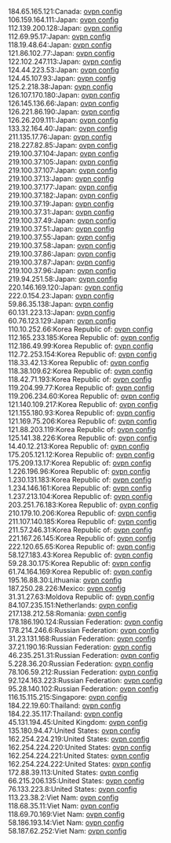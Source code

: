 184.65.165.121:Canada: [ovpn config](vpn/184_65_165_121.ovpn)  
106.159.164.111:Japan: [ovpn config](vpn/106_159_164_111.ovpn)  
112.139.200.128:Japan: [ovpn config](vpn/112_139_200_128.ovpn)  
112.69.95.17:Japan: [ovpn config](vpn/112_69_95_17.ovpn)  
118.19.48.64:Japan: [ovpn config](vpn/118_19_48_64.ovpn)  
121.86.102.77:Japan: [ovpn config](vpn/121_86_102_77.ovpn)  
122.102.247.113:Japan: [ovpn config](vpn/122_102_247_113.ovpn)  
124.44.223.53:Japan: [ovpn config](vpn/124_44_223_53.ovpn)  
124.45.107.93:Japan: [ovpn config](vpn/124_45_107_93.ovpn)  
125.2.218.38:Japan: [ovpn config](vpn/125_2_218_38.ovpn)  
126.107.170.180:Japan: [ovpn config](vpn/126_107_170_180.ovpn)  
126.145.136.66:Japan: [ovpn config](vpn/126_145_136_66.ovpn)  
126.221.86.190:Japan: [ovpn config](vpn/126_221_86_190.ovpn)  
126.26.209.111:Japan: [ovpn config](vpn/126_26_209_111.ovpn)  
133.32.164.40:Japan: [ovpn config](vpn/133_32_164_40.ovpn)  
211.135.17.76:Japan: [ovpn config](vpn/211_135_17_76.ovpn)  
218.227.82.85:Japan: [ovpn config](vpn/218_227_82_85.ovpn)  
219.100.37.104:Japan: [ovpn config](vpn/219_100_37_104.ovpn)  
219.100.37.105:Japan: [ovpn config](vpn/219_100_37_105.ovpn)  
219.100.37.107:Japan: [ovpn config](vpn/219_100_37_107.ovpn)  
219.100.37.13:Japan: [ovpn config](vpn/219_100_37_13.ovpn)  
219.100.37.177:Japan: [ovpn config](vpn/219_100_37_177.ovpn)  
219.100.37.182:Japan: [ovpn config](vpn/219_100_37_182.ovpn)  
219.100.37.19:Japan: [ovpn config](vpn/219_100_37_19.ovpn)  
219.100.37.31:Japan: [ovpn config](vpn/219_100_37_31.ovpn)  
219.100.37.49:Japan: [ovpn config](vpn/219_100_37_49.ovpn)  
219.100.37.51:Japan: [ovpn config](vpn/219_100_37_51.ovpn)  
219.100.37.55:Japan: [ovpn config](vpn/219_100_37_55.ovpn)  
219.100.37.58:Japan: [ovpn config](vpn/219_100_37_58.ovpn)  
219.100.37.86:Japan: [ovpn config](vpn/219_100_37_86.ovpn)  
219.100.37.87:Japan: [ovpn config](vpn/219_100_37_87.ovpn)  
219.100.37.96:Japan: [ovpn config](vpn/219_100_37_96.ovpn)  
219.94.251.58:Japan: [ovpn config](vpn/219_94_251_58.ovpn)  
220.146.169.120:Japan: [ovpn config](vpn/220_146_169_120.ovpn)  
222.0.154.23:Japan: [ovpn config](vpn/222_0_154_23.ovpn)  
59.86.35.138:Japan: [ovpn config](vpn/59_86_35_138.ovpn)  
60.131.223.13:Japan: [ovpn config](vpn/60_131_223_13.ovpn)  
60.76.123.129:Japan: [ovpn config](vpn/60_76_123_129.ovpn)  
110.10.252.66:Korea Republic of: [ovpn config](vpn/110_10_252_66.ovpn)  
112.165.233.185:Korea Republic of: [ovpn config](vpn/112_165_233_185.ovpn)  
112.186.49.99:Korea Republic of: [ovpn config](vpn/112_186_49_99.ovpn)  
112.72.253.154:Korea Republic of: [ovpn config](vpn/112_72_253_154.ovpn)  
118.33.42.13:Korea Republic of: [ovpn config](vpn/118_33_42_13.ovpn)  
118.38.109.62:Korea Republic of: [ovpn config](vpn/118_38_109_62.ovpn)  
118.42.71.193:Korea Republic of: [ovpn config](vpn/118_42_71_193.ovpn)  
119.204.99.77:Korea Republic of: [ovpn config](vpn/119_204_99_77.ovpn)  
119.206.234.60:Korea Republic of: [ovpn config](vpn/119_206_234_60.ovpn)  
121.140.109.217:Korea Republic of: [ovpn config](vpn/121_140_109_217.ovpn)  
121.155.180.93:Korea Republic of: [ovpn config](vpn/121_155_180_93.ovpn)  
121.169.75.206:Korea Republic of: [ovpn config](vpn/121_169_75_206.ovpn)  
121.88.203.119:Korea Republic of: [ovpn config](vpn/121_88_203_119.ovpn)  
125.141.38.226:Korea Republic of: [ovpn config](vpn/125_141_38_226.ovpn)  
14.40.12.213:Korea Republic of: [ovpn config](vpn/14_40_12_213.ovpn)  
175.205.121.12:Korea Republic of: [ovpn config](vpn/175_205_121_12.ovpn)  
175.209.13.17:Korea Republic of: [ovpn config](vpn/175_209_13_17.ovpn)  
1.226.196.96:Korea Republic of: [ovpn config](vpn/1_226_196_96.ovpn)  
1.230.131.183:Korea Republic of: [ovpn config](vpn/1_230_131_183.ovpn)  
1.234.146.161:Korea Republic of: [ovpn config](vpn/1_234_146_161.ovpn)  
1.237.213.104:Korea Republic of: [ovpn config](vpn/1_237_213_104.ovpn)  
203.251.76.183:Korea Republic of: [ovpn config](vpn/203_251_76_183.ovpn)  
210.179.10.206:Korea Republic of: [ovpn config](vpn/210_179_10_206.ovpn)  
211.107.140.185:Korea Republic of: [ovpn config](vpn/211_107_140_185.ovpn)  
211.57.246.31:Korea Republic of: [ovpn config](vpn/211_57_246_31.ovpn)  
221.167.26.145:Korea Republic of: [ovpn config](vpn/221_167_26_145.ovpn)  
222.120.65.65:Korea Republic of: [ovpn config](vpn/222_120_65_65.ovpn)  
58.127.183.43:Korea Republic of: [ovpn config](vpn/58_127_183_43.ovpn)  
59.28.30.175:Korea Republic of: [ovpn config](vpn/59_28_30_175.ovpn)  
61.74.164.169:Korea Republic of: [ovpn config](vpn/61_74_164_169.ovpn)  
195.16.88.30:Lithuania: [ovpn config](vpn/195_16_88_30.ovpn)  
187.250.28.226:Mexico: [ovpn config](vpn/187_250_28_226.ovpn)  
31.31.27.63:Moldova Republic of: [ovpn config](vpn/31_31_27_63.ovpn)  
84.107.235.151:Netherlands: [ovpn config](vpn/84_107_235_151.ovpn)  
217.138.212.58:Romania: [ovpn config](vpn/217_138_212_58.ovpn)  
178.186.190.124:Russian Federation: [ovpn config](vpn/178_186_190_124.ovpn)  
178.214.246.6:Russian Federation: [ovpn config](vpn/178_214_246_6.ovpn)  
31.23.131.168:Russian Federation: [ovpn config](vpn/31_23_131_168.ovpn)  
37.21.190.16:Russian Federation: [ovpn config](vpn/37_21_190_16.ovpn)  
46.235.251.31:Russian Federation: [ovpn config](vpn/46_235_251_31.ovpn)  
5.228.36.20:Russian Federation: [ovpn config](vpn/5_228_36_20.ovpn)  
78.106.59.212:Russian Federation: [ovpn config](vpn/78_106_59_212.ovpn)  
92.124.163.223:Russian Federation: [ovpn config](vpn/92_124_163_223.ovpn)  
95.28.140.102:Russian Federation: [ovpn config](vpn/95_28_140_102.ovpn)  
116.15.115.215:Singapore: [ovpn config](vpn/116_15_115_215.ovpn)  
184.22.19.60:Thailand: [ovpn config](vpn/184_22_19_60.ovpn)  
184.22.35.117:Thailand: [ovpn config](vpn/184_22_35_117.ovpn)  
45.131.194.45:United Kingdom: [ovpn config](vpn/45_131_194_45.ovpn)  
135.180.94.47:United States: [ovpn config](vpn/135_180_94_47.ovpn)  
162.254.224.219:United States: [ovpn config](vpn/162_254_224_219.ovpn)  
162.254.224.220:United States: [ovpn config](vpn/162_254_224_220.ovpn)  
162.254.224.221:United States: [ovpn config](vpn/162_254_224_221.ovpn)  
162.254.224.222:United States: [ovpn config](vpn/162_254_224_222.ovpn)  
172.88.39.113:United States: [ovpn config](vpn/172_88_39_113.ovpn)  
66.215.206.135:United States: [ovpn config](vpn/66_215_206_135.ovpn)  
76.133.223.8:United States: [ovpn config](vpn/76_133_223_8.ovpn)  
113.23.38.2:Viet Nam: [ovpn config](vpn/113_23_38_2.ovpn)  
118.68.35.11:Viet Nam: [ovpn config](vpn/118_68_35_11.ovpn)  
118.69.70.169:Viet Nam: [ovpn config](vpn/118_69_70_169.ovpn)  
58.186.193.14:Viet Nam: [ovpn config](vpn/58_186_193_14.ovpn)  
58.187.62.252:Viet Nam: [ovpn config](vpn/58_187_62_252.ovpn)  
